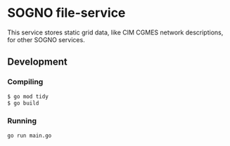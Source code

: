 # SOGNO file-service
This service stores static grid data, like CIM CGMES network descriptions, for other SOGNO services.

## Development

### Compiling

```bash
$ go mod tidy
$ go build
```

### Running

```bash
go run main.go
```
